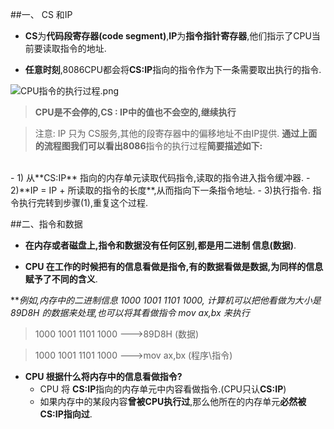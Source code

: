 ##一、 CS 和IP

- **CS**为**代码段寄存器(code segment)**,**IP**为**指令指针寄存器**,他们指示了CPU当前要读取指令的地址.

- **任意时刻**,8086CPU都会将**CS:IP**指向的指令作为下一条需要取出执行的指令.

![CPU指令的执行过程.png](http://upload-images.jianshu.io/upload_images/2018969-5cfa6998a4f4cb3b.png?imageMogr2/auto-orient/strip%7CimageView2/2/w/1240)

> **CPU是不会停的,CS : IP中的值也不会空的,继续执行**

> 注意: IP 只为 CS服务,其他的段寄存器中的偏移地址不由IP提供.
**通过上面的流程图我们可以看出8086**指令的执行过程**简要描述如下:**

<br>
  - 1) 从**CS:IP** 指向的内存单元读取代码指令,读取的指令进入指令缓冲器.
  - 2)**IP = IP + 所读取的指令的长度**,从而指向下一条指令地址.
  - 3)执行指令. 指令执行完转到步骤(1),重复这个过程.




##二、指令和数据

- **在内存或者磁盘上,指令和数据没有任何区别,都是用二进制 信息(数据)**.

- **CPU 在工作的时候把有的信息看做是指令,有的数据看做是数据,为同样的信息赋予了不同的含义**.

***例如,内存中的二进制信息 1000 1001 1101 1000, 计算机可以把他看做为大小是89D8H 的数据来处理,也可以将其看做指令 mov ax,bx 来执行*

>  1000 1001 1101 1000   --->89D8H (数据)

>  1000 1001 1101 1000   --->mov ax,bx (程序\指令)

- **CPU 根据什么将内存中的信息看做指令?**
   - CPU 将 **CS:IP**指向的内存单元中内容看做指令.(CPU只认**CS:IP**)
   - 如果内存中的某段内容**曾被CPU执行过**,那么他所在的内存单元**必然被CS:IP指向过**.




